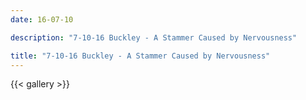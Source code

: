 ```yaml
---
date: 16-07-10

description: "7-10-16 Buckley - A Stammer Caused by Nervousness"

title: "7-10-16 Buckley - A Stammer Caused by Nervousness"
---
```

{{< gallery >}}

